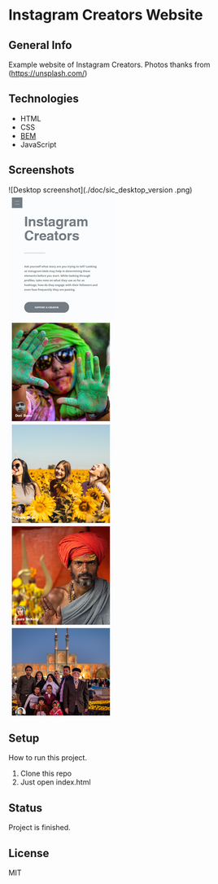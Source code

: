 # Instagram Creators Website

## General Info
Example website of Instagram Creators. 
Photos thanks from (https://unsplash.com/)


## Technologies
* HTML 
* CSS 
* [BEM](http://getbem.com/introduction/)
* JavaScript


## Screenshots
![Desktop screenshot](./doc/sic_desktop_version .png)
![Mobile screenshot](./doc/sic_mobile_version.png)

## Setup
How to run this project.
1. Clone this repo
2. Just open index.html

## Status
Project is finished.

## License
MIT


